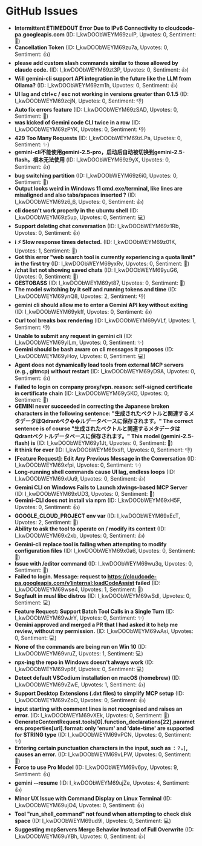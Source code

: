 # GitHub Issues

- **Intermittent ETIMEDOUT Error Due to IPv6 Connectivity to cloudcode-pa.googleapis.com** (ID: I_kwDOObWEYM69zuIP, Upvotes: 0, Sentiment: 🐛)
- **Cancellation Token** (ID: I_kwDOObWEYM69zu7a, Upvotes: 0, Sentiment: 👍)
- **please add custom slash commands similar to those allowed by claude code.** (ID: I_kwDOObWEYM69zt3P, Upvotes: 0, Sentiment: 👍)
- **Will gemini-cli support API integration in the future like the LLM from Ollama?** (ID: I_kwDOObWEYM69zm1h, Upvotes: 0, Sentiment: 👍)
- **UI lag and ctrl+c / esc not working in versions greater than 0.1.5** (ID: I_kwDOObWEYM69zcjN, Upvotes: 0, Sentiment: 👎)
- **Auto fix errors feature** (ID: I_kwDOObWEYM69zSAD, Upvotes: 0, Sentiment: 🐛)
- **was kicked of Gemini code CLI twice in a row** (ID: I_kwDOObWEYM69zPYK, Upvotes: 0, Sentiment: 👎)
- **429 Too Many Requests** (ID: I_kwDOObWEYM69zLPa, Upvotes: 0, Sentiment: ✨)
- **gemini-cli不能使用gemini-2.5-pro，启动后自动被切换到gemini-2.5-flash。根本无法使用** (ID: I_kwDOObWEYM69z9yX, Upvotes: 0, Sentiment: 👍)
- **bug switching partition** (ID: I_kwDOObWEYM69z6i0, Upvotes: 0, Sentiment: 🐛)
- **Output looks weird in Windows 11 cmd.exe/terminal, like lines are misaligned and also tabs/spaces inserted ?** (ID: I_kwDOObWEYM69z6_6, Upvotes: 0, Sentiment: 👍)
- **cli doesn't work properly in the ubuntu shell** (ID: I_kwDOObWEYM69z5up, Upvotes: 0, Sentiment: 💻)
- **Support deleting chat conversation** (ID: I_kwDOObWEYM69z1Rb, Upvotes: 0, Sentiment: 👍)
- **ℹ ⚡ Slow response times detected.** (ID: I_kwDOObWEYM69z01K, Upvotes: 1, Sentiment: 📝)
- **Got this error "web search tool is   currently experiencing a quota limit" in the first try** (ID: I_kwDOObWEYM69yxRv, Upvotes: 0, Sentiment: 🐛)
- **/chat list not showing saved chats** (ID: I_kwDOObWEYM69yuG6, Upvotes: 0, Sentiment: 📝)
- **GESTOBASS** (ID: I_kwDOObWEYM69yt87, Upvotes: 0, Sentiment: 📝)
- **The model switching by it self and running tokens and time** (ID: I_kwDOObWEYM69ynQ8, Upvotes: 2, Sentiment: 👎)
- **gemini cli should allow me to enter a Gemini API key without exiting** (ID: I_kwDOObWEYM69ykff, Upvotes: 0, Sentiment: 👍)
- **Curl tool breaks box rendering** (ID: I_kwDOObWEYM69yVLf, Upvotes: 1, Sentiment: 👎)
- **Unable to submit any request in gemini cli** (ID: I_kwDOObWEYM69yILm, Upvotes: 0, Sentiment: ✨)
- **Gemini should be bash aware on cli messages it proposes** (ID: I_kwDOObWEYM69yHoy, Upvotes: 0, Sentiment: 💻)
- **Agent does not dynamically load tools from external MCP servers (e.g., gitmcp) without restart** (ID: I_kwDOObWEYM69yD9A, Upvotes: 0, Sentiment: 👍)
- **Failed to login on company proxy/vpn.  reason: self-signed certificate in certificate chain** (ID: I_kwDOObWEYM69y5KO, Upvotes: 0, Sentiment: 🐛)
- **GEMINI never succeeded in correcting the Japanese broken characters in the following sentence: "生成されたベクトルと関連するメタデータはQdrantベク��ルデータベースに保存されます。" The correct sentence is of course "生成されたベクトルと関連するメタデータはQdrantベクトルデータベースに保存されます。" This model (gemini-2.5-flash) is** (ID: I_kwDOObWEYM69y1Jt, Upvotes: 0, Sentiment: 📝)
- **it think for ever** (ID: I_kwDOObWEYM69xsft, Upvotes: 0, Sentiment: 👎)
- **[Feature Request]: Edit Any Previous Message in the Conversation** (ID: I_kwDOObWEYM69xfpi, Upvotes: 0, Sentiment: ✨)
- **Long-running shell commands cause UI lag, endless loops** (ID: I_kwDOObWEYM69xUu9, Upvotes: 0, Sentiment: 👍)
- **Gemini CLI on Windows Fails to Launch xlwings-based MCP Server** (ID: I_kwDOObWEYM69xUD3, Upvotes: 0, Sentiment: 🐛)
- **Gemini-CLI does not install via npm** (ID: I_kwDOObWEYM69xH5F, Upvotes: 0, Sentiment: 👍)
- **GOOGLE_CLOUD_PROJECT env var** (ID: I_kwDOObWEYM69xEcT, Upvotes: 2, Sentiment: 📝)
- **Ability to ask the tool to operate on / modify its context** (ID: I_kwDOObWEYM69x2xb, Upvotes: 0, Sentiment: 👍)
- **Gemini-cli replace tool is failing when attempting to modify configuration files** (ID: I_kwDOObWEYM69x0a6, Upvotes: 0, Sentiment: 🐛)
- **Issue with /editor command** (ID: I_kwDOObWEYM69wu3q, Upvotes: 0, Sentiment: 📝)
- **Failed to login. Message: request to https://cloudcode-pa.googleapis.com/v1internal:loadCodeAssist failed** (ID: I_kwDOObWEYM69wse4, Upvotes: 1, Sentiment: 🐛)
- **Segfault in musl libc distros** (ID: I_kwDOObWEYM69wSdl, Upvotes: 0, Sentiment: 💻)
- **Feature Request: Support Batch Tool Calls in a Single Turn** (ID: I_kwDOObWEYM69wJrY, Upvotes: 0, Sentiment: ✨)
- **Gemini approved and merged a PR that I had asked it to help me review, without my permission.** (ID: I_kwDOObWEYM69wAsi, Upvotes: 0, Sentiment: 💻)
- **None of the commands are being run on Win 10** (ID: I_kwDOObWEYM69vruZ, Upvotes: 1, Sentiment: 💻)
- **npx-ing the repo in Windows doesn't always work** (ID: I_kwDOObWEYM69vp6f, Upvotes: 0, Sentiment: 💻)
- **Detect default VSCodium installation on macOS (homebrew)** (ID: I_kwDOObWEYM69vZwE, Upvotes: 1, Sentiment: 👍)
- **Support Desktop Extensions (.dxt files) to simplify MCP setup** (ID: I_kwDOObWEYM69vZoO, Upvotes: 0, Sentiment: 👍)
- **input starting with comment lines is not recognised and raises an error.** (ID: I_kwDOObWEYM69vXEk, Upvotes: 0, Sentiment: 🐛)
- **GenerateContentRequest.tools[0].function_declarations[22].parameters.properties[url].format: only 'enum' and 'date-time' are supported for STRING type** (ID: I_kwDOObWEYM69vPCN, Upvotes: 0, Sentiment: ✨)
- **Entering certain punctuation characters in the input, such as `：？。]`, causes an error.** (ID: I_kwDOObWEYM69vLPW, Upvotes: 0, Sentiment: 🐛)
- **Force to use Pro Model** (ID: I_kwDOObWEYM69v6py, Upvotes: 9, Sentiment: 👍)
- **gemini --resume** (ID: I_kwDOObWEYM69ujZe, Upvotes: 4, Sentiment: 👍)
- **Minor UX Issue with Command Display on Linux Terminal** (ID: I_kwDOObWEYM69ujO4, Upvotes: 0, Sentiment: 👍)
- **Tool "run_shell_command" not found when attempting to check disk space** (ID: I_kwDOObWEYM69ud9l, Upvotes: 0, Sentiment: 💻)
- **Suggesting mcpServers Merge Behavior Instead of Full Overwrite** (ID: I_kwDOObWEYM69uYBh, Upvotes: 0, Sentiment: 👍)
